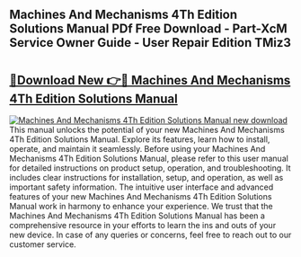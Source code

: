 ## Machines And Mechanisms 4Th Edition Solutions Manual PDf Free Download - Part-XcM Service Owner Guide - User Repair Edition TMiz3

# <h2><a href="http://bc84410.oget.top/?id=Machines+And+Mechanisms+4Th+Edition+Solutions+Manual">🔗Download New 👉🔴 Machines And Mechanisms 4Th Edition Solutions Manual</a></h2>

[![Machines And Mechanisms 4Th Edition Solutions Manual new download](https://i.imgur.com/5g1atiW.png)](http://bc84410.oget.top/?id=Machines+And+Mechanisms+4Th+Edition+Solutions+Manual)
This manual unlocks the potential of your new Machines And Mechanisms 4Th Edition Solutions Manual. Explore its features, learn how to install, operate, and maintain it seamlessly. Before using your Machines And Mechanisms 4Th Edition Solutions Manual, please refer to this user manual for detailed instructions on product setup, operation, and troubleshooting. It includes clear instructions for installation, setup, and operation, as well as important safety information. The intuitive user interface and advanced features of your new Machines And Mechanisms 4Th Edition Solutions Manual work in harmony to enhance your experience. We trust that the Machines And Mechanisms 4Th Edition Solutions Manual has been a comprehensive resource in your efforts to learn the ins and outs of your new device. In case of any queries or concerns, feel free to reach out to our customer service.
